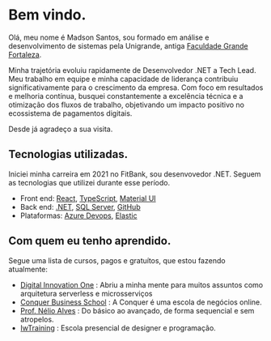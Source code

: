 # Bem vindo. 

Olá, meu nome é Madson Santos, sou formado em análise e desenvolvimento de sistemas pela Unigrande, antiga  [Faculdade Grande Fortaleza](http://unigrande.edu.br/ "Faculdade Grande Fortaleza").

Minha trajetória evoluiu rapidamente de Desenvolvedor .NET a Tech Lead. Meu trabalho em equipe e minha capacidade de liderança contribuiu significativamente para o crescimento da empresa. Com foco em resultados e melhoria contínua, busquei constantemente a excelência técnica e a otimização dos fluxos de trabalho, objetivando um impacto positivo no ecossistema de pagamentos digitais.

Desde já agradeço a sua visita.

## Tecnologias utilizadas.
Iniciei minha carreira em 2021 no FitBank, sou desenvovedor .NET. Seguem as tecnologias que utilizei durante esse período.

- Front end: [React](https://react.dev/learn "React"), [TypeScript](https://www.typescriptlang.org/ "TypeScript"), [Material UI](https://mui.com/material-ui/getting-started/ "Material UI")
- Back end: [.NET](https://dotnet.microsoft.com/pt-br/ ".Net"), [SQL Server](https://learn.microsoft.com/en-us/sql/ssms/download-sql-server-management-studio-ssms?view=sql-server-ver16 "SQL Server"), [GitHub](https://github.com/about "GitHub")
- Plataformas: [Azure Devops](https://azure.microsoft.com/pt-br/products/devops/boards "Azure Devops"), [Elastic](https://www.elastic.co/pt/ "Elastic")

## Com quem eu tenho aprendido.
Segue uma lista de cursos, pagos e gratuítos, que estou fazendo atualmente:

- [Digital Innovation One](https://digitalinnovation.one/bootcamps/backend-developer-carrefour "Digital Innovation One") :
Abriu a minha mente para muitos assuntos como arquitetura serverless e microsserviços
- [Conquer Business School](https://escolaconquer.com.br/ "Conquer") :
A Conquer é uma escola de negócios online.
- [Prof. Nélio Alves](https://www.udemy.com/user/nelio-alves/ "Prof. Nélio Alves") :
Do básico ao avançado, de forma sequencial e sem atropelos.
- [IwTraining](https://www.iwtraining.com.br/ "IwTraining") :
Escola presencial de designer e programação.
<!--
**MadsonSantosCe/MadsonSantosCe** is a ✨ _special_ ✨ repository because its `README.md` (this file) appears on your GitHub profile.

Here are some ideas to get you started:

- 🔭 I’m currently working on ...
- 🌱 I’m currently learning ...
- 👯 I’m looking to collaborate on ...
- 🤔 I’m looking for help with ...
- 💬 Ask me about ...
- 📫 How to reach me: ...
- 😄 Pronouns: ...
- ⚡ Fun fact: ...
-->
